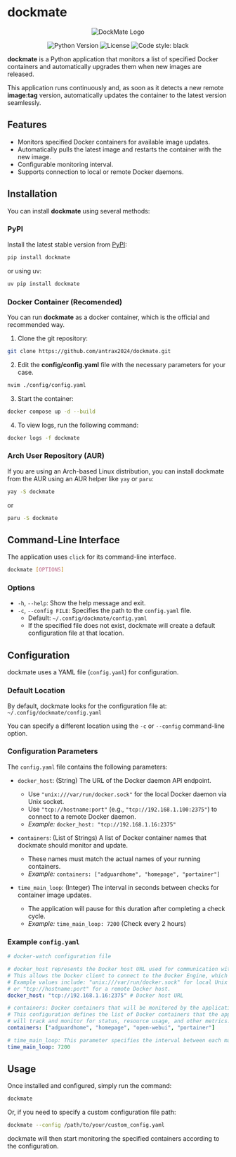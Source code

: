 # dockmate

<p align="center">
  <img src="assets/banner-logo.jpg" alt="DockMate Logo">
</p>

<div align="center">
  <span>
    <img src="https://img.shields.io/python/required-version-toml?tomlFilePath=https%3A%2F%2Fraw.githubusercontent.com%2Fantrax2024%2Fdockmate%2Frefs%2Fheads%2Fmain%2Fpyproject.toml" alt="Python Version" />
    <img src="https://img.shields.io/github/license/antrax2024/dockmate" alt="License" />
    <img src="https://img.shields.io/badge/code%20style-black-000000.svg" alt="Code style: black" />
  </span>
</div>

**dockmate** is a Python application that monitors a list of specified Docker containers and automatically upgrades them when new images are released.

This application runs continuously and, as soon as it detects a new remote **image:tag** version, automatically updates the container to the latest version seamlessly.

## Features

- Monitors specified Docker containers for available image updates.
- Automatically pulls the latest image and restarts the container with the new image.
- Configurable monitoring interval.
- Supports connection to local or remote Docker daemons.

## Installation

You can install **dockmate** using several methods:

### PyPI

Install the latest stable version from [PyPI](https://pypi.org/https:/):

```bash
pip install dockmate
```

or using uv:

```bash
uv pip install dockmate
```

### Docker Container (Recomended)

You can run **dockmate** as a docker container, which is the official and recommended way.

1. Clone the git repository:

```bash
git clone https://github.com/antrax2024/dockmate.git
```

2. Edit the **config/config.yaml** file with the necessary parameters for your case.

```bash
nvim ./config/config.yaml
```

3. Start the container:

```bash
docker compose up -d --build
```

4. To view logs, run the following command:

```bash
docker logs -f dockmate
```

### Arch User Repository (AUR)

If you are using an Arch-based Linux distribution, you can install dockmate from the AUR using an AUR helper like `yay` or `paru`:

```bash
yay -S dockmate
```

or

```bash
paru -S dockmate
```

## Command-Line Interface

The application uses `click` for its command-line interface.

```bash
dockmate [OPTIONS]
```

### Options

- `-h`, `--help`: Show the help message and exit.
- `-c`, `--config FILE`: Specifies the path to the `config.yaml` file.
  - Default: `~/.config/dockmate/config.yaml`
  - If the specified file does not exist, dockmate will create a default configuration file at that location.

## Configuration

dockmate uses a YAML file (`config.yaml`) for configuration.

### Default Location

By default, dockmate looks for the configuration file at: `~/.config/dockmate/config.yaml`

You can specify a different location using the `-c` or `--config` command-line option.

### Configuration Parameters

The `config.yaml` file contains the following parameters:

- `docker_host`: (String) The URL of the Docker daemon API endpoint.

  - Use `"unix:///var/run/docker.sock"` for the local Docker daemon via Unix socket.
  - Use `"tcp://hostname:port"` (e.g., `"tcp://192.168.1.100:2375"`) to connect to a remote Docker daemon.
  - *Example:* `docker_host: "tcp://192.168.1.16:2375"`
- `containers`: (List of Strings) A list of Docker container names that dockmate should monitor and update.

  - These names must match the actual names of your running containers.
  - *Example:* `containers: ["adguardhome", "homepage", "portainer"]`
- `time_main_loop`: (Integer) The interval in seconds between checks for container image updates.

  - The application will pause for this duration after completing a check cycle.
  - *Example:* `time_main_loop: 7200` (Check every 2 hours)

### Example `config.yaml`

```yaml
# docker-watch configuration file

# docker_host represents the Docker host URL used for communication with the Docker daemon.
# This allows the Docker client to connect to the Docker Engine, which could be local or remote.
# Example values include: "unix:///var/run/docker.sock" for local Unix socket connection
# or "tcp://hostname:port" for a remote Docker host.
docker_host: "tcp://192.168.1.16:2375" # Docker host URL

# containers: Docker containers that will be monitored by the application.
# This configuration defines the list of Docker containers that the application
# will track and monitor for status, resource usage, and other metrics.
containers: ["adguardhome", "homepage", "open-webui", "portainer"]

# time_main_loop: This parameter specifies the interval between each main loop iteration.
time_main_loop: 7200
```

## Usage

Once installed and configured, simply run the command:

```bash
dockmate
```

Or, if you need to specify a custom configuration file path:

```bash
dockmate --config /path/to/your/custom_config.yaml
```

dockmate will then start monitoring the specified containers according to the configuration.
